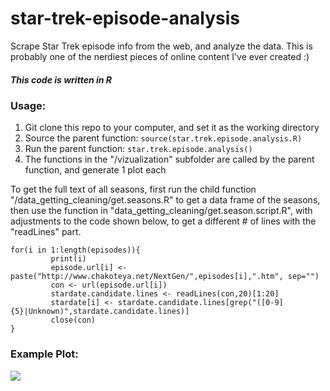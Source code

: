 # star-trek-episode-analysis
Scrape Star Trek episode info from the web, and analyze the data.  This is probably one of the nerdiest pieces of online content I've ever created :)

##### This code is written in R

### Usage:

1. Git clone this repo to your computer, and set it as the working directory
2. Source the parent function: `source(star.trek.episode.analysis.R)`
3. Run the parent function: `star.trek.episode.analysis()`
4. The functions in the "/vizualization" subfolder are called by the parent function, and generate 1 plot each

To get the full text of all seasons, first run the child function "/data_getting_cleaning/get.seasons.R" to get a data frame of the seasons, then use the function in "data_getting_cleaning/get.season.script.R", with adjustments to the code shown below, to get a different # of lines with the "readLines" part.

    for(i in 1:length(episodes)){
             print(i)
             episode.url[i] <- paste("http://www.chakoteya.net/NextGen/",episodes[i],".htm", sep="")
             con <- url(episode.url[i])
             stardate.candidate.lines <- readLines(con,20)[1:20]
             stardate[i] <- stardate.candidate.lines[grep("([0-9]{5}|Unknown)",stardate.candidate.lines)]
             close(con)
    }
    
### Example Plot:

![](https://pbs.twimg.com/media/CTOzLY4WEAAidnW.png:large)
